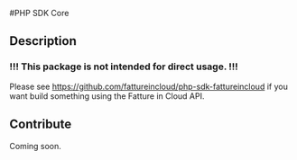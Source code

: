 #PHP SDK Core

## Description

### !!! This package is not intended for direct usage. !!!

Please see https://github.com/fattureincloud/php-sdk-fattureincloud if you want build something using the Fatture in Cloud API.

## Contribute

Coming soon.

